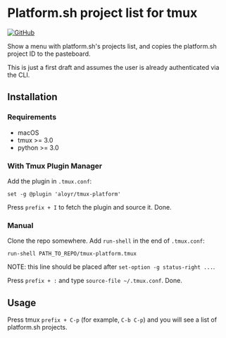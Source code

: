 # Platform.sh project list for tmux

[![GitHub](https://img.shields.io/github/license/aloyr/tmux-platform)](https://opensource.org/licenses/MIT)

Show a menu with platform.sh's projects list, and copies the platform.sh project ID to the pasteboard.

This is just a first draft and assumes the user is already authenticated via the CLI.

## Installation
### Requirements
* macOS
* tmux >= 3.0
* python >= 3.0

### With Tmux Plugin Manager
Add the plugin in `.tmux.conf`:
```
set -g @plugin 'aloyr/tmux-platform'
```
Press `prefix + I` to fetch the plugin and source it. Done.

### Manual
Clone the repo somewhere. Add `run-shell` in the end of `.tmux.conf`:

```
run-shell PATH_TO_REPO/tmux-platform.tmux
```
NOTE: this line should be placed after `set-option -g status-right ...`.

Press `prefix + :` and type `source-file ~/.tmux.conf`. Done.

## Usage
Press tmux `prefix + C-p` (for example, `C-b C-p`) and you will see a list of platform.sh projects.

